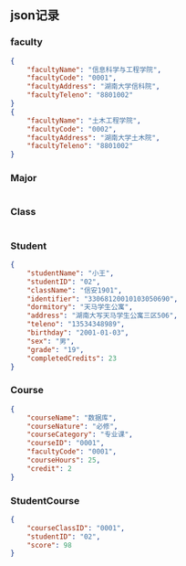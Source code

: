 

## json记录

### faculty

```json
{
    "facultyName": "信息科学与工程学院",
    "facultyCode": "0001",
    "facultyAddress": "湖南大学信科院",
    "facultyTeleno": "8801002"
}
{
    "facultyName": "土木工程学院",
    "facultyCode": "0002",
    "facultyAddress": "湖南大学土木院",
    "facultyTeleno": "8801002"
}

```

### Major

```json

```

### Class

```json

```

### Student

```json
{
    "studentName": "小王",
    "studentID": "02",
    "className": "信安1901",
    "identifier": "33068120010103050690",
    "dormitory": "天马学生公寓",
    "address": "湖南大写天马学生公寓三区506",
    "teleno": "13534348989",
    "birthday": "2001-01-03",
    "sex": "男",
    "grade": "19",
    "completedCredits": 23
}
```

### Course

```json
{
    "courseName": "数据库",
    "courseNature": "必修",
    "courseCategory": "专业课",
    "courseID": "0001",
    "facultyCode": "0001",
    "courseHours": 25,
    "credit": 2
}
```

### StudentCourse

```json
{
    "courseClassID": "0001",
    "studentID": "02",
    "score": 98
}
```

